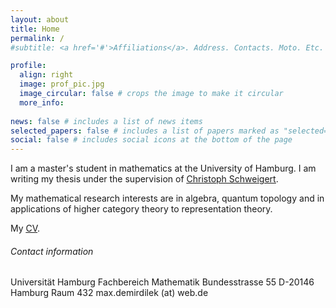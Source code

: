 ```yaml
---
layout: about
title: Home
permalink: /
#subtitle: <a href='#'>Affiliations</a>. Address. Contacts. Moto. Etc.

profile:
  align: right
  image: prof_pic.jpg
  image_circular: false # crops the image to make it circular
  more_info: 
               
news: false # includes a list of news items
selected_papers: false # includes a list of papers marked as "selected={true}"
social: false # includes social icons at the bottom of the page
---
```

I am a master's student in mathematics at the University of Hamburg. I am writing my thesis under the supervision of [<ins> Christoph Schweigert</ins>](https://www.math.uni-hamburg.de/home/schweigert/).

My mathematical research interests are in algebra, quantum topology and in applications of higher category theory to representation theory.

My [<ins> CV</ins>](assets/pdf/Demirdilek_CV.pdf).

<h6><span class="font-weight-bold">Contact information</span></h6>
    Universität Hamburg
    Fachbereich Mathematik
    Bundesstrasse 55
    D-20146 Hamburg
    Raum 432
    max.demirdilek (at) web.de
